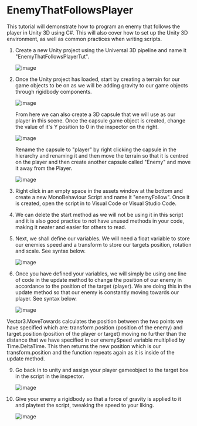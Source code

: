 # EnemyThatFollowsPlayer
This tutorial will demonstrate how to program an enemy that follows the player in Unity 3D using C#. This will also cover how to set up the Unity 3D environment, as well as common practices when writing scripts.

1. Create a new Unity project using the Universal 3D pipeline and name it "EnemyThatFollowsPlayerTut".

    ![image](https://github.com/user-attachments/assets/fba486e4-525e-44af-8a24-823b3dff1f12)

3. Once the Unity project has loaded, start by creating a terrain for our game objects to be on as we will be adding gravity to our game objects through rigidbody components.

   ![image](https://github.com/user-attachments/assets/56c6fe36-2a2e-407d-80c8-adcaba55e7a9)

   From here we can also create a 3D capsule that we will use as our player in this scene. Once the capsule game object is created, change the value of it's Y position to 0 in the inspector on the right.

   ![image](https://github.com/user-attachments/assets/8b5d2489-f241-4021-95f5-a15fd508bafe)

    Rename the capsule to "player" by right clicking the capsule in the hierarchy and renaming it and then move the terrain so that it is centred on the player and then create another capsule called "Enemy" and move it away from the Player.

   ![image](https://github.com/user-attachments/assets/7e5f081e-6d17-43ab-bb17-b5aece255fe2)

5. Right click in an empty space in the assets window at the bottom and create a new MonoBehaviour Script and name it "enemyFollow". Once it is created, open the script in to Visual Code or Visual Studio Code.

6. We can delete the start method as we will not be using it in this script and it is also good practice to not have unused methods in your code, making it neater and easier for others to read.

7. Next, we shall define our variables. We will need a float variable to store our enemies speed and a transform to store our targets position, rotation and scale. See syntax below.

    ![image](https://github.com/user-attachments/assets/ebc1274a-e215-48e4-b14d-d4b531aed97b)

8. Once you have defined your variables, we will simply be using one line of code in the update method to change the position of our enemy in accordance to the position of the target (player). We are doing this in the update method so that our enemy is
   constantly moving towards our player. See syntax below.

   ![image](https://github.com/user-attachments/assets/2c9d5636-9c93-481d-bab2-ed459c81790e)

Vector3.MoveTowards calculates the position between the two points we have specified which are: transform.position (position of the enemy) and target.position (position of the player or target) moving no further than the distance that we have specified in our enemySpeed variable multiplied by Time.DeltaTime. This then returns the new position which is our transform.position and the function repeats again as it is inside of the update method.

9. Go back in to unity and assign your player gameobject to the target box in the script in the inspector.

   ![image](https://github.com/user-attachments/assets/2df18cf3-e5a6-4e49-a3d5-47c1658daacc)

10. Give your enemy a rigidbody so that a force of gravity is applied to it and playtest the script, tweaking the speed to your liking.

    ![image](https://github.com/user-attachments/assets/ab95230f-fba1-4e61-975d-8fd52cfe9355)





